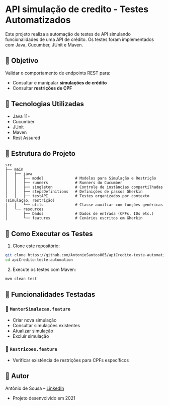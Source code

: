 
# API simulação de credito - Testes Automatizados

Este projeto realiza a automação de testes de API simulando funcionalidades de uma API de crédito. Os testes foram implementados com Java, Cucumber, JUnit e Maven.

## 📌 Objetivo

Validar o comportamento de endpoints REST para:

- Consultar e manipular **simulações de crédito**
- Consultar **restrições de CPF**

## 🔧 Tecnologias Utilizadas

- Java 11+
- Cucumber
- JUnit
- Maven
- Rest Assured

## 📁 Estrutura do Projeto

```
src
├── main
│   ├── java
│   │   ├── model              # Modelos para Simulação e Restrição
│   │   ├── runners            # Runners do Cucumber
│   │   ├── singleton          # Controle de instâncias compartilhadas
│   │   ├── stepsDefinitions   # Definições de passos Gherkin
│   │   ├── testAPI            # Testes organizados por contexto (simulação, restrição)
│   │   └── utils              # Classe auxiliar com funções genéricas
│   └── resources
│       ├── Dados              # Dados de entrada (CPFs, IDs etc.)
│       └── features           # Cenários escritos em Gherkin
```

## 🚀 Como Executar os Testes

1. Clone este repositório:

```bash
git clone https://github.com/AntonioSantos005/apiCredito-teste-automation.git
cd apiCredito-teste-automation
```

2. Execute os testes com Maven:

```bash
mvn clean test
```

## 🧪 Funcionalidades Testadas

### 📄 `ManterSimulacao.feature`
- Criar nova simulação
- Consultar simulações existentes
- Atualizar simulação
- Excluir simulação

### 📄 `Restricoes.feature`
- Verificar existência de restrições para CPFs específicos

## 👤 Autor

Antônio de Sousa – [LinkedIn](https://www.linkedin.com/in/antoniosousas/)
- Projeto desenvolvido em 2021
